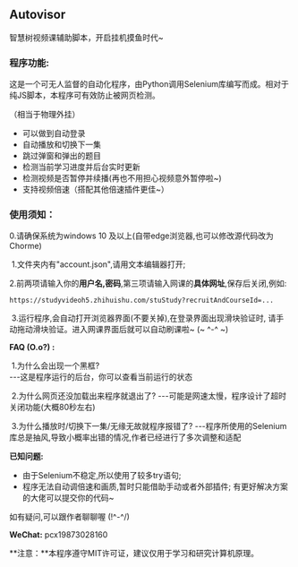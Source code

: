 ## Autovisor

智慧树视频课辅助脚本，开启挂机摸鱼时代~

### **程序功能:**

​	这是一个可无人监督的自动化程序，由Python调用Selenium库编写而成。相对于纯JS脚本，本程序可有效防止被网页检测。

 （相当于物理外挂）

- 可以做到自动登录
- 自动播放和切换下一集
- 跳过弹窗和弹出的题目
- 检测当前学习进度并后台实时更新
- 检测视频是否暂停并续播(再也不用担心视频意外暂停啦~)
- 支持视频倍速（搭配其他倍速插件更佳~）

### 使用须知：
  0.请确保系统为windows 10 及以上(自带edge浏览器,也可以修改源代码改为Chorme)
  
​	 1.文件夹内有"account.json",请用文本编辑器打开;

​	 2.前两项请输入你的**用户名,密码**,第三项请输入网课的**具体网址**,保存后关闭,例如:

```
https://studyvideoh5.zhihuishu.com/stuStudy?recruitAndCourseId=...
```

​	 3.运行程序,会自动打开浏览器界面(不要关掉),在登录界面出现滑块验证时,
​	  请手动拖动滑块验证。进入网课界面后就可以自动刷课啦~ (~ ^-^ ~)

**FAQ (O.o?) :** 

​	1.为什么会出现一个黑框?  
​			   ---这是程序运行的后台，你可以查看当前运行的状态

​     2.为什么网页还没加载出来程序就退出了? 
​				---可能是网速太慢，程序设计了超时关闭功能(大概80秒左右)

​     3.为什么播放时/切换下一集/无缘无故就程序报错了?
​				---程序所使用的Selenium库总是抽风,导致小概率出错的情况,作者已经进行了多次调整和适配

**已知问题:**

- 由于Selenium不稳定,所以使用了较多try语句;
- 程序无法自动调倍速和画质,暂时只能借助手动或者外部插件;
  有更好解决方案的大佬可以提交你的代码~

如有疑问,可以跟作者聊聊喔 (!^-^/)

**WeChat:** pcx19873028160

**注意：**本程序遵守MIT许可证，建议仅用于学习和研究计算机原理。
